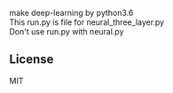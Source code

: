 make deep-learning by python3.6  
This run.py is file for neural_three_layer.py  
Don't use run.py with neural.py

## License
MIT
